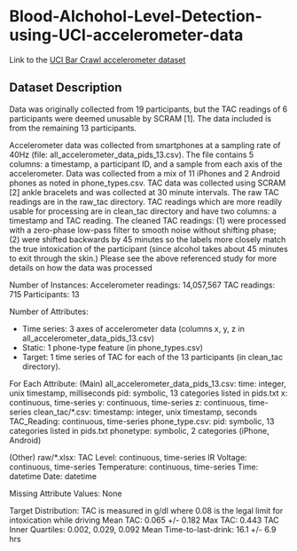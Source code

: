 # Blood-Alchohol-Level-Detection-using-UCI-accelerometer-data

Link to the [UCI Bar Crawl accelerometer dataset](https://archive.ics.uci.edu/ml/datasets/Bar+Crawl%3A+Detecting+Heavy+Drinking#)

## Dataset Description


Data was originally collected from 19 participants, but the TAC readings of 6 participants were deemed unusable by SCRAM [1]. The data included is from the remaining 13 participants.

Accelerometer data was collected from smartphones at a sampling rate of 40Hz (file: all_accelerometer_data_pids_13.csv). The file contains 5 columns: a timestamp, a participant ID, and a sample from each axis of the accelerometer. Data was collected from a mix of 11 iPhones and 2 Android phones as noted in phone_types.csv. TAC data was collected using SCRAM [2] ankle bracelets and was collected at 30 minute intervals. The raw TAC readings are in the raw_tac directory. TAC readings which are more readily usable for processing are in clean_tac directory and have two columns: a timestamp and TAC reading. The cleaned TAC readings: (1) were processed with a zero-phase low-pass filter to smooth noise without shifting phase; (2) were shifted backwards by 45 minutes so the labels more closely match the true intoxication of the participant (since alcohol takes about 45 minutes to exit through the skin.) Please see the above referenced study for more details on how the data was processed

Number of Instances:
Accelerometer readings: 14,057,567
TAC readings: 715
Participants: 13

Number of Attributes:
- Time series: 3 axes of accelerometer data (columns x, y, z in all_accelerometer_data_pids_13.csv)
- Static: 1 phone-type feature (in phone_types.csv)
- Target: 1 time series of TAC for each of the 13 participants (in clean_tac directory).

For Each Attribute:
(Main)
all_accelerometer_data_pids_13.csv:
time: integer, unix timestamp, milliseconds
pid: symbolic, 13 categories listed in pids.txt
x: continuous, time-series
y: continuous, time-series
z: continuous, time-series
clean_tac/*.csv:
timestamp: integer, unix timestamp, seconds
TAC_Reading: continuous, time-series
phone_type.csv:
pid: symbolic, 13 categories listed in pids.txt
phonetype: symbolic, 2 categories (iPhone, Android)

(Other)
raw/*.xlsx:
TAC Level: continuous, time-series
IR Voltage: continuous, time-series
Temperature: continuous, time-series
Time: datetime
Date: datetime

Missing Attribute Values:
None

Target Distribution:
TAC is measured in g/dl where 0.08 is the legal limit for intoxication while driving
Mean TAC: 0.065 +/- 0.182
Max TAC: 0.443
TAC Inner Quartiles: 0.002, 0.029, 0.092
Mean Time-to-last-drink: 16.1 +/- 6.9 hrs
